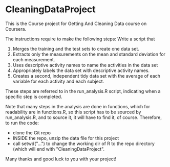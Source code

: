 CleaningDataProject
===================

This is the Course project for Getting And Cleaning Data course on Coursera.

The instructions require to make the following steps: Write a script that

1. Merges the training and the test sets to create one data set.
2. Extracts only the measurements on the mean and standard deviation for each measurement.
3. Uses descriptive activity names to name the activities in the data set
4. Appropriately labels the data set with descriptive activity names. 
5. Creates a second, independent tidy data set with the average of each variable for each activity and each subject. 

These steps are referred to in the run_analysis.R script, indicating when a specific step is completed.

Note that many steps in the analysis are done in functions, which for readability are in functions.R, so this script
has to be sourced by run_analysis.R, and to source it, it will have to find it, of course. Therefore, to run the code:

- clone the Git repo
- INSIDE the repo, unzip the data file for this project
- call setwd("...") to change the working dir of R to the repo directory (which will end with "CleaningDataProject".

Many thanks and good luck to you with your project!
